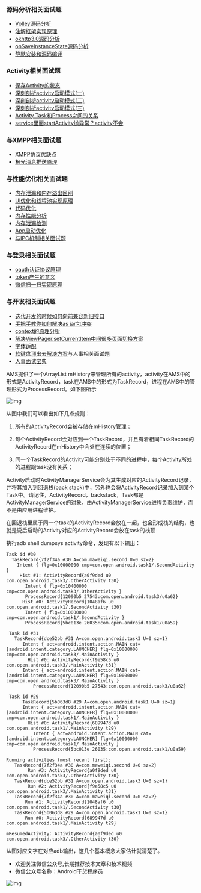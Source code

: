 ### 源码分析相关面试题

- [Volley源码分析](http://www.jianshu.com/p/ec3dc92df581)
- [注解框架实现原理](http://www.jianshu.com/p/20da6d6389e1)
- [okhttp3.0源码分析](http://www.jianshu.com/p/9ed2c2f2a52c)
- [onSaveInstanceState源码分析](http://www.jianshu.com/p/cbf9c3557d64)
- [静默安装和源码编译](http://www.jianshu.com/p/2211a5b3c37f)

### Activity相关面试题

- [保存Activity的状态](http://www.jianshu.com/p/cbf9c3557d64)
- [深刻剖析activity启动模式(一)](http://www.jianshu.com/p/b33fd8c550bf)
- [深刻剖析activity启动模式(二)](http://www.jianshu.com/p/e1ea9e542112)
- [深刻剖析activity启动模式(三)](http://www.jianshu.com/p/d13e3d552d4b)
- [Activity Task和Process之间的关系](http://www.jianshu.com/p/d13e3d552d4b)
- [service里面startActivity抛异常？activity不会](http://www.jianshu.com/p/16e880ceb3a4)

### 与XMPP相关面试题

- [XMPP协议优缺点](http://www.jianshu.com/p/2c04ac3c526a)
- [极光消息推送原理](http://www.jianshu.com/p/d88dc66908cf)

### 与性能优化相关面试题

- [内存泄漏和内存溢出区别](http://www.jianshu.com/p/5dd645b05c76)
- [UI优化和线程池实现原理](http://www.jianshu.com/p/c22398f8587f)
- [代码优化](http://www.jianshu.com/p/ebd41eab90df)
- [内存性能分析](http://www.jianshu.com/p/2665c31b9c2f)
- [内存泄漏检测](http://www.jianshu.com/p/1514c7804a06)
- [App启动优化](http://www.jianshu.com/p/f0f73fefdd43)
- [与IPC机制相关面试题](http://www.jianshu.com/p/de4793a4c2d0)

### 与登录相关面试题

- [oauth认证协议原理](http://www.jianshu.com/p/2a6ecbf8d49d)
- [token产生的意义](http://www.jianshu.com/p/9b7ce2d6c195)
- [微信扫一扫实现原理](http://www.jianshu.com/p/a9d1f21bd5e0)

### 与开发相关面试题

- [迭代开发的时候如何向前兼容新旧接口](http://www.jianshu.com/p/cbecadec98de)
- [手把手教你如何解决as jar包冲突](http://www.jianshu.com/p/30fdc391289c)
- [context的原理分析](http://www.jianshu.com/p/2706c13a1769)
- [解决ViewPager.setCurrentItem中间很多页面切换方案](http://www.jianshu.com/p/38ab6d856b56)
- [字体适配](http://www.jianshu.com/p/33d499170e25)
- [软键盘顶出去解决方案](http://www.jianshu.com/p/640bac6f58ab)与人事相关面试题
- [人事面试宝典](http://www.jianshu.com/p/d61b553ff8c9)

AMS提供了一个ArrayList mHistory来管理所有的activity，activity在AMS中的形式是ActivityRecord，task在AMS中的形式为TaskRecord，进程在AMS中的管理形式为ProcessRecord。如下图所示

![img](http://upload-images.jianshu.io/upload_images/4037105-1a0f2628f74ca65e?imageMogr2/auto-orient/strip%7CimageView2/2/w/1240)

从图中我们可以看出如下几点规则：

1) 所有的ActivityRecord会被存储在mHistory管理；

2) 每个ActivityRecord会对应到一个TaskRecord，并且有着相同TaskRecord的ActivityRecord在mHistory中会处在连续的位置；

3) 同一个TaskRecord的Activity可能分别处于不同的进程中，每个Activity所处的进程跟task没有关系；

Activity启动时ActivityManagerService会为其生成对应的ActivityRecord记录，并将其加入到回退栈(back stack)中，另外也会将ActivityRecord记录加入到某个Task中。请记住，ActivityRecord，backstack，Task都是ActivityManagerService的对象，由ActivityManagerService进程负责维护，而不是由应用进程维护。

在回退栈里属于同一个task的ActivityRecord会放在一起，也会形成栈的结构，也就是说后启动的Activity对应的ActivityRecord会放在task的栈顶

执行adb shell dumpsys activity命令，发现有以下输出：

```
Task id #30
  TaskRecord{7f2f34a #30 A=com.maweiqi.second U=0 sz=2}
    Intent { flg=0x10000000 cmp=com.open.android.task1/.SecondActivity }
     Hist #1: ActivityRecord{a0f9ded u0 com.open.android.task3/.OtherActivity t30}
       Intent { flg=0x10400000 cmp=com.open.android.task3/.OtherActivity }
       ProcessRecord{12090b5 27543:com.open.android.task3/u0a62}
      Hist #0: ActivityRecord{1048af6 u0 com.open.android.task1/.SecondActivity t30}
       Intent { flg=0x10000000 cmp=com.open.android.task1/.SecondActivity }
       ProcessRecord{5bc013e 26035:com.open.android.task1/u0a59}

 Task id #31
   TaskRecord{dce52bb #31 A=com.open.android.task3 U=0 sz=1}
      Intent { act=android.intent.action.MAIN cat=[android.intent.category.LAUNCHER] flg=0x10000000 cmp=com.open.android.task3/.MainActivity }
        Hist #0: ActivityRecord{f9e58c5 u0 com.open.android.task3/.MainActivity t31}
      Intent { act=android.intent.action.MAIN cat=[android.intent.category.LAUNCHER] flg=0x10000000 cmp=com.open.android.task3/.MainActivity }
          ProcessRecord{12090b5 27543:com.open.android.task3/u0a62}

 Task id #29
      TaskRecord{5b063d8 #29 A=com.open.android.task1 U=0 sz=1}
      Intent { act=android.intent.action.MAIN cat=[android.intent.category.LAUNCHER] flg=0x10000000 cmp=com.open.android.task1/.MainActivity }
        Hist #0: ActivityRecord{689947d u0 com.open.android.task1/.MainActivity t29}
          Intent { act=android.intent.action.MAIN cat=[android.intent.category.LAUNCHER] flg=0x10000000 cmp=com.open.android.task1/.MainActivity }
          ProcessRecord{5bc013e 26035:com.open.android.task1/u0a59}

Running activities (most recent first):
   TaskRecord{7f2f34a #30 A=com.maweiqi.second U=0 sz=2}
        Run #3: ActivityRecord{a0f9ded u0 com.open.android.task3/.OtherActivity t30}
   TaskRecord{dce52bb #31 A=com.open.android.task3 U=0 sz=1}
        Run #2: ActivityRecord{f9e58c5 u0 com.open.android.task3/.MainActivity t31}
   TaskRecord{7f2f34a #30 A=com.maweiqi.second U=0 sz=2}
       Run #1: ActivityRecord{1048af6 u0 com.open.android.task1/.SecondActivity t30}
   TaskRecord{5b063d8 #29 A=com.open.android.task1 U=0 sz=1}
       Run #0: ActivityRecord{689947d u0 com.open.android.task1/.MainActivity t29}

mResumedActivity: ActivityRecord{a0f9ded u0 com.open.android.task3/.OtherActivity t30}
```

从图对应文字在对应adb输出，这几个基本概念大家估计就清楚了。

- 欢迎关注微信公众号,长期推荐技术文章和技术视频
- 微信公众号名称：Android干货程序员

![img](http://upload-images.jianshu.io/upload_images/4037105-8f737b5104dd0b5d.png?imageMogr2/auto-orient/strip%7CimageView2/2/w/1240)